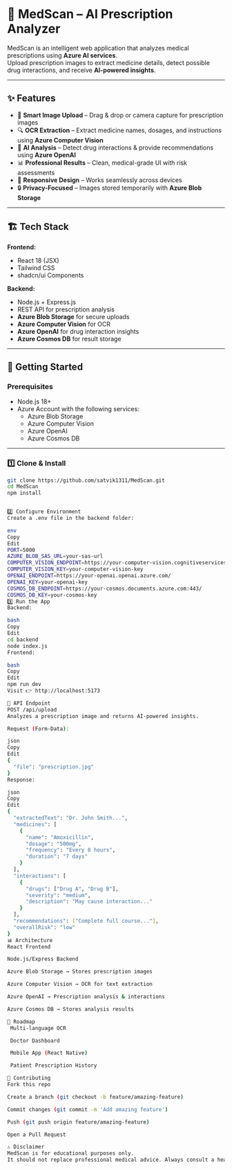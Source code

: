 # 🏥 MedScan – AI Prescription Analyzer  

MedScan is an intelligent web application that analyzes medical prescriptions using **Azure AI services**.  
Upload prescription images to extract medicine details, detect possible drug interactions, and receive **AI-powered insights**.  

---

## ✨ Features  
- 📸 **Smart Image Upload** – Drag & drop or camera capture for prescription images  
- 🔍 **OCR Extraction** – Extract medicine names, dosages, and instructions using **Azure Computer Vision**  
- 🧠 **AI Analysis** – Detect drug interactions & provide recommendations using **Azure OpenAI**  
- 📊 **Professional Results** – Clean, medical-grade UI with risk assessments  
- 📱 **Responsive Design** – Works seamlessly across devices  
- 🔒 **Privacy-Focused** – Images stored temporarily with **Azure Blob Storage**  

---

## 🏗️ Tech Stack  
**Frontend:**  
- React 18 (JSX)  
- Tailwind CSS  
- shadcn/ui Components  

**Backend:**  
- Node.js + Express.js  
- REST API for prescription analysis  
- **Azure Blob Storage** for secure uploads  
- **Azure Computer Vision** for OCR  
- **Azure OpenAI** for drug interaction insights  
- **Azure Cosmos DB** for result storage  

---

## 🚀 Getting Started  

### Prerequisites  
- Node.js 18+  
- Azure Account with the following services:  
  - Azure Blob Storage  
  - Azure Computer Vision  
  - Azure OpenAI  
  - Azure Cosmos DB  

---

### 1️⃣ Clone & Install  
```bash
git clone https://github.com/satvik1311/MedScan.git
cd MedScan
npm install


2️⃣ Configure Environment
Create a .env file in the backend folder:

env
Copy
Edit
PORT=5000
AZURE_BLOB_SAS_URL=your-sas-url
COMPUTER_VISION_ENDPOINT=https://your-computer-vision.cognitiveservices.azure.com/
COMPUTER_VISION_KEY=your-computer-vision-key
OPENAI_ENDPOINT=https://your-openai.openai.azure.com/
OPENAI_KEY=your-openai-key
COSMOS_DB_ENDPOINT=https://your-cosmos.documents.azure.com:443/
COSMOS_DB_KEY=your-cosmos-key
3️⃣ Run the App
Backend:

bash
Copy
Edit
cd backend
node index.js
Frontend:

bash
Copy
Edit
npm run dev
Visit 👉 http://localhost:5173

📝 API Endpoint
POST /api/upload
Analyzes a prescription image and returns AI-powered insights.

Request (Form-Data):

json
Copy
Edit
{
  "file": "prescription.jpg"
}
Response:

json
Copy
Edit
{
  "extractedText": "Dr. John Smith...",
  "medicines": [
    {
      "name": "Amoxicillin",
      "dosage": "500mg",
      "frequency": "Every 8 hours",
      "duration": "7 days"
    }
  ],
  "interactions": [
    {
      "drugs": ["Drug A", "Drug B"],
      "severity": "medium",
      "description": "May cause interaction..."
    }
  ],
  "recommendations": ["Complete full course..."],
  "overallRisk": "low"
}
📊 Architecture
React Frontend

Node.js/Express Backend

Azure Blob Storage → Stores prescription images

Azure Computer Vision → OCR for text extraction

Azure OpenAI → Prescription analysis & interactions

Azure Cosmos DB → Stores analysis results

📌 Roadmap
 Multi-language OCR

 Doctor Dashboard

 Mobile App (React Native)

 Patient Prescription History

🤝 Contributing
Fork this repo

Create a branch (git checkout -b feature/amazing-feature)

Commit changes (git commit -m 'Add amazing feature')

Push (git push origin feature/amazing-feature)

Open a Pull Request

⚠️ Disclaimer
MedScan is for educational purposes only.
It should not replace professional medical advice. Always consult a healthcare provider.
